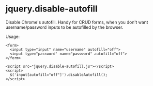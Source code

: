 # jquery.disable-autofill
Disable Chrome's autofill. Handy for CRUD forms, when you don't want username/password inputs to be autofilled by the browser.

Usage:
```
<form>
  <input type="input" name="username" autofill="off">
  <input type="password" name="password" autofill="off">
</form>

<script src="jquery.disable-autofill.js"></script>
<script>
  $('input[autofill="off"]').disableAutofill();
</script>
```
